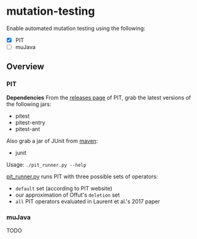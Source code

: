 # mutation-testing

Enable automated mutation testing using the following:
- [x] PIT
- [ ] muJava

## Overview
### PIT

**Dependencies**
From the [releases page](https://github.com/hcoles/pitest) of PIT, grab the latest versions of the following jars:
* pitest
* pitest-entry
* pitest-ant

Also grab a jar of JUnit from [maven](https://mvnrepository.com/artifact/junit/junit/4.12):
* junit

Usage: `./pit_runner.py --help`

[pit_runner.py](pit_runner.py) runs PIT with three possible sets of operators:
* `default` set (according to PIT website)
* our approximation of Offut's `deletion` set 
* `all` PIT operators evaluated in Laurent et al.'s 2017 paper

### muJava

TODO
